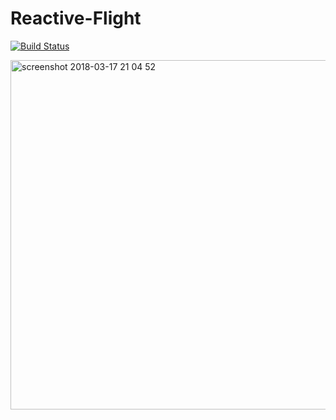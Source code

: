 # Reactive-Flight

[![Build Status](https://travis-ci.org/Kev1n337/Reactive-Flight.svg?branch=master)](https://travis-ci.org/Kev1n337/Reactive-Flight)

<img width="559" alt="screenshot 2018-03-17 21 04 52" src="https://user-images.githubusercontent.com/11752441/37600082-9046decc-2b86-11e8-9d9b-b4ca8e2a06f7.png">

